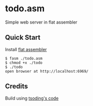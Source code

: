 # todo.asm

Simple web server in flat assembler

## Quick Start

Install [flat assembler](https://flatassembler.net/)

```console
$ fasm ./todo.asm
$ chmod +x ./todo
$ ./todo
open browser at http://localhost:6969/
```
## Credits

Build using [tsoding's code](https://github.com/tsoding)
